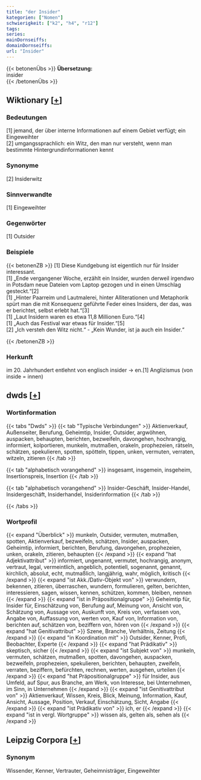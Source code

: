 ```yaml
---
title: "der Insider"
kategorien: ["Nomen"]
schwierigkeit: ["k2", "h4", "r12"]
tags:
series:
mainDornseiffs:
domainDornseiffs:
url: "Insider"
---
```


{{< betonenÜbs >}}
**Übersetzung:**  
insider  
{{< /betonenÜbs >}}

## Wiktionary [[+](https://de.wiktionary.org/wiki/Insider)]

### Bedeutungen
[1] jemand, der über interne Informationen auf einem Gebiet verfügt; ein Eingeweihter  
[2] umgangssprachlich: ein Witz, den man nur versteht, wenn man bestimmte Hintergrundinformationen kennt  

### Synonyme
[2] Insiderwitz  

### Sinnverwandte
[1] Eingeweihter  

### Gegenwörter
[1] Outsider  

### Beispiele
{{< betonenZB >}}
[1] Diese Kundgebung ist eigentlich nur für Insider interessant.  
[1] „Ende vergangener Woche, erzählt ein Insider, wurden derweil irgendwo in Potsdam neue Dateien vom Laptop gezogen und in einen Umschlag gesteckt.“[2]  
[1] „Hinter Paarreim und Lautmalerei, hinter Alliterationen und Metaphorik spürt man die mit Konsequenz geführte Feder eines Insiders, der das, was er berichtet, selbst erlebt hat.“[3]  
[1] „Laut Insidern waren es etwa 11,8 Millionen Euro.“[4]  
[1] „Auch das Festival war etwas für Insider.“[5]  
[2] „Ich versteh den Witz nicht.“ - „Kein Wunder, ist ja auch ein Insider.“  

{{< /betonenZB >}}
### Herkunft
im 20. Jahrhundert entlehnt von englisch insider → en.[1] Anglizismus (von inside = innen)  



## dwds [[+](https://www.dwds.de/wb/Insider)]

### Wortinformation
{{< tabs "Dwds" >}}
{{< tab "Typische Verbindungen" >}}
Aktienverkauf, Außenseiter, Berufung, Geheimtip, Insider, Outsider, argwöhnen, auspacken, behaupten, berichten, bezweifeln, davongehen, hochrangig, informiert, kolportieren, munkeln, mutmaßen, orakeln, prophezeien, rätseln, schätzen, spekulieren, spotten, spötteln, tippen, unken, vermuten, verraten, witzeln, zitieren
{{< /tab >}}

{{< tab "alphabetisch vorangehend" >}}
insgesamt, insgemein, insgeheim, Insertionspreis, Insertion
{{< /tab >}}

{{< tab "alphabetisch vorangehend" >}}
Insider-Geschäft, Insider-Handel, Insidergeschäft, Insiderhandel, Insiderinformation
{{< /tab >}}

{{< /tabs >}}

### Wortprofil
{{< expand "Überblick" >}} munkeln, Outsider, vermuten, mutmaßen, spotten, Aktienverkauf, bezweifeln, schätzen, Insider, auspacken, Geheimtip, informiert, berichten, Berufung, davongehen, prophezeien, unken, orakeln, zitieren, behaupten {{< /expand >}}
{{< expand "hat Adjektivattribut" >}} informiert, ungenannt, vermutet, hochrangig, anonym, vertraut, legal, vermeintlich, angeblich, potentiell, sogenannt, genannt, kirchlich, absolut, echt, mutmaßlich, langjährig, wahr, möglich, kritisch {{< /expand >}}
{{< expand "ist Akk./Dativ-Objekt von" >}} verwundern, bekennen, zitieren, überraschen, wundern, formulieren, gelten, berichten, interessieren, sagen, wissen, kennen, schützen, kommen, bleiben, nennen {{< /expand >}}
{{< expand "ist in Präpositionalgruppe" >}} Geheimtip für, Insider für, Einschätzung von, Berufung auf, Meinung von, Ansicht von, Schätzung von, Aussage von, Auskunft von, Kreis von, verfassen von, Angabe von, Auffassung von, werten von, Kauf von, Information von, berichten auf, schätzen von, beziffern von, hören von {{< /expand >}}
{{< expand "hat Genitivattribut" >}} Szene, Branche, Verhältnis, Zeitung {{< /expand >}}
{{< expand "in Koordination mit" >}} Outsider, Kenner, Profi, Beobachter, Experte {{< /expand >}}
{{< expand "hat Prädikativ" >}} skeptisch, sicher {{< /expand >}}
{{< expand "ist Subjekt von" >}} munkeln, vermuten, schätzen, mutmaßen, spotten, davongehen, auspacken, bezweifeln, prophezeien, spekulieren, berichten, behaupten, zweifeln, verraten, beziffern, befürchten, rechnen, werten, ausgehen, urteilen {{< /expand >}}
{{< expand "hat Präpositionalgruppe" >}} für Insider, aus Umfeld, auf Spur, aus Branche, am Werk, von Interesse, bei Unternehmen, im Sinn, in Unternehmen {{< /expand >}}
{{< expand "ist Genitivattribut von" >}} Aktienverkauf, Wissen, Kreis, Blick, Meinung, Information, Kauf, Ansicht, Aussage, Position, Verkauf, Einschätzung, Sicht, Angabe {{< /expand >}}
{{< expand "ist Prädikativ von" >}} ich, er {{< /expand >}}
{{< expand "ist in vergl. Wortgruppe" >}} wissen als, gelten als, sehen als {{< /expand >}}

## Leipzig Corpora [[+](https://corpora.uni-leipzig.de/en/res?word=Insider&corpusId=deu_newscrawl-public_2018)]


### Synonym
Wissender, Kenner, Vertrauter, Geheimnisträger, Eingeweihter

